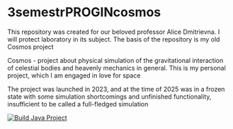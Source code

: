 # 3semestrPROGINcosmos
This repository was created for our beloved professor Alice Dmitrievna. I will protect laboratory in its subject. The basis of the repository is my old Cosmos project

Cosmos - project about physical simulation of the gravitational interaction of celestial bodies and heavenly mechanics in general. This is my personal project, which I am engaged in love for space

The project was launched in 2023, and at the time of 2025 was in a frozen state with some simulation shortcomings and unfinished functionality, insufficient to be called a full-fledged simulation

[![Build Java Project](https://github.com/kirbornu/3semestrPROGINcosmos/actions/workflows/build.yaml/badge.svg)](https://github.com/kirbornu/3semestrPROGINcosmos/actions/workflows/build.yaml)
